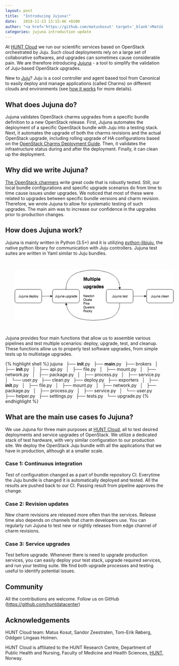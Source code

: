 ```yaml
---
layout: post
title:  "Introducing Jujuna!"
date:   2018-11-23 13:15:46 +0100
author: "<a href='https://github.com/matuskosut' target='_blank'>Matúš Košút</a>"
categories: jujuna introduction update
---
```


At [HUNT Cloud](https://www.ntnu.edu/huntgenes/hunt-cloud) we run our scientific services based on OpenStack orchestrated by Juju. Such cloud deployments rely on a large set of collaborative softwares, and upgrades can sometimes cause considerable pain. We are therefore introducing [Jujuna](https://github.com/huntdatacenter/jujuna) - a tool to simplify the validation of Juju-based OpenStack upgrades.

<!--more-->

New to [Juju](https://jujucharms.com/)? Juju is a cool controller and agent based tool from Canonical to easily deploy and manage applications (called Charms) on different clouds and environments (see [how it works](https://jujucharms.com/how-it-works) for more details).

## What does Jujuna do?

Jujuna validates OpenStack charms upgrades from a specific bundle definition to a new OpenStack release. First, Jujuna automates the deployment of a specific OpenStack bundle with Juju into a testing stack. Next, it automates the upgrade of both the charms revisions and the actual OpenStack upgrade, including rolling upgrade of HA configurations based on the [OpenStack Charms Deployment Guide](https://docs.openstack.org/project-deploy-guide/charm-deployment-guide/latest/app-upgrade-openstack.html). Then, it validates the infrastructure status during and after the deployment. Finally, it can clean up the deployment.

## Why did we write Jujuna?

[The OpenStack charmers](https://github.com/openstack-charmers) write great code that is robustly tested. Still, our local bundle configurations and specific upgrade scenarios do from time to time cause issues under upgrades. We noticed that most of these were related to upgrades between specific bundle versions and charm revision. Therefore, we wrote Jujuna to allow for systematic testing of such upgrades. The main aim was to increase our confidence in the upgrades prior to production changes.

## How does Jujuna work?

Jujuna is mainly written in Python (3.5+) and it is utilizing [python-libjuju](https://github.com/juju/python-libjuju), the native python library for communication with Juju controllers. Jujuna test suites are written in Yaml similar to Juju bundles.

<img src="/assets/img/jujuna_upgrade.png" alt="image" style="padding:30px;">

Jujuna provides four main functions that allow us to assemble various pipelines and test multiple scenarios: deploy, upgrade, test, and cleanup. These functions allow us to properly test software upgrades, from simple tests up to multistage upgrades.

{% highlight shell %}
jujuna
  ├── __init__.py
  ├── __main__.py
  ├── brokers
  │   ├── __init__.py
  │   ├── api.py
  │   ├── file.py
  │   ├── mount.py
  │   ├── network.py
  │   ├── package.py
  │   ├── process.py
  │   ├── service.py
  │   └── user.py
  ├── clean.py
  ├── deploy.py
  ├── exporters
  │   ├── __init__.py
  │   ├── file.py
  │   ├── mount.py
  │   ├── network.py
  │   ├── package.py
  │   ├── process.py
  │   ├── service.py
  │   └── user.py
  ├── helper.py
  ├── settings.py
  ├── tests.py
  └── upgrade.py
{% endhighlight %}



## What are the main use cases fo Jujuna?

We use Jujuna for three main purposes at [HUNT Cloud](https://www.ntnu.edu/huntgenes/hunt-cloud), all to test desired deployments and service upgrades of OpenStack. We utilize a dedicated stack of test hardware, with very similar configuration to our production site. We deploy the OpenStack Juju bundle with all the applications that we have in production, although at a smaller scale.


### Case 1: Continuous integration

Test of configuration changed as a part of bundle repository CI. Everytime the Juju bundle is changed it is automatically deployed and tested. All the results are pushed back to our CI. Passing result from pipeline approves the change.

### Case 2: Revision updates

New charm revisions are released more often than the services. Release time also depends on channels that charm developers use. You can regularly run Jujuna to test new or nightly releases from edge channel of charm revisions.

### Case 3: Service upgrades

Test before upgrade. Whenever there is need to upgrade production services, you can easily deploy your test stack, upgrade required services, and run your testing suite. We find both upgrade processes and testing useful to identify potential issues.


## Community

All the contributions are welcome.
Follow us on GitHub (https://github.com/huntdatacenter)

## Acknowledgements

HUNT Cloud team: Matus Kosut, Sandor Zeestraten, Tom-Erik Røberg, Oddgeir Lingaas Holmen.

HUNT Cloud is affiliated to the HUNT Research Centre, Department of Public Health and Nursing, Faculty of Medicine and Health Sciences, [HUNT](https://www.ntnu.edu/), Norway.
